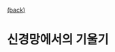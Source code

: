 [(back)](https://github.com/DoranLyong/DL_coding_master/tree/master/Self_tutorial/3_learning/MNIST_learning/4_renew-parameter)

# 신경망에서의 기울기 